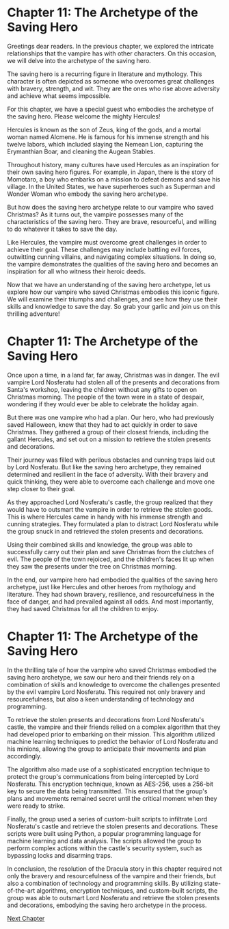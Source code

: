 # Chapter 11: The Archetype of the Saving Hero

Greetings dear readers. In the previous chapter, we explored the intricate relationships that the vampire has with other characters. On this occasion, we will delve into the archetype of the saving hero.

The saving hero is a recurring figure in literature and mythology. This character is often depicted as someone who overcomes great challenges with bravery, strength, and wit. They are the ones who rise above adversity and achieve what seems impossible. 

For this chapter, we have a special guest who embodies the archetype of the saving hero. Please welcome the mighty Hercules! 

Hercules is known as the son of Zeus, king of the gods, and a mortal woman named Alcmene. He is famous for his immense strength and his twelve labors, which included slaying the Nemean Lion, capturing the Erymanthian Boar, and cleaning the Augean Stables. 

Throughout history, many cultures have used Hercules as an inspiration for their own saving hero figures. For example, in Japan, there is the story of Momotaro, a boy who embarks on a mission to defeat demons and save his village. In the United States, we have superheroes such as Superman and Wonder Woman who embody the saving hero archetype.

But how does the saving hero archetype relate to our vampire who saved Christmas? As it turns out, the vampire possesses many of the characteristics of the saving hero. They are brave, resourceful, and willing to do whatever it takes to save the day. 

Like Hercules, the vampire must overcome great challenges in order to achieve their goal. These challenges may include battling evil forces, outwitting cunning villains, and navigating complex situations. In doing so, the vampire demonstrates the qualities of the saving hero and becomes an inspiration for all who witness their heroic deeds.

Now that we have an understanding of the saving hero archetype, let us explore how our vampire who saved Christmas embodies this iconic figure. We will examine their triumphs and challenges, and see how they use their skills and knowledge to save the day. So grab your garlic and join us on this thrilling adventure!
# Chapter 11: The Archetype of the Saving Hero

Once upon a time, in a land far, far away, Christmas was in danger. The evil vampire Lord Nosferatu had stolen all of the presents and decorations from Santa's workshop, leaving the children without any gifts to open on Christmas morning. The people of the town were in a state of despair, wondering if they would ever be able to celebrate the holiday again.

But there was one vampire who had a plan. Our hero, who had previously saved Halloween, knew that they had to act quickly in order to save Christmas. They gathered a group of their closest friends, including the gallant Hercules, and set out on a mission to retrieve the stolen presents and decorations.

Their journey was filled with perilous obstacles and cunning traps laid out by Lord Nosferatu. But like the saving hero archetype, they remained determined and resilient in the face of adversity. With their bravery and quick thinking, they were able to overcome each challenge and move one step closer to their goal.

As they approached Lord Nosferatu's castle, the group realized that they would have to outsmart the vampire in order to retrieve the stolen goods. This is where Hercules came in handy with his immense strength and cunning strategies. They formulated a plan to distract Lord Nosferatu while the group snuck in and retrieved the stolen presents and decorations.

Using their combined skills and knowledge, the group was able to successfully carry out their plan and save Christmas from the clutches of evil. The people of the town rejoiced, and the children's faces lit up when they saw the presents under the tree on Christmas morning.

In the end, our vampire hero had embodied the qualities of the saving hero archetype, just like Hercules and other heroes from mythology and literature. They had shown bravery, resilience, and resourcefulness in the face of danger, and had prevailed against all odds. And most importantly, they had saved Christmas for all the children to enjoy.
# Chapter 11: The Archetype of the Saving Hero

In the thrilling tale of how the vampire who saved Christmas embodied the saving hero archetype, we saw our hero and their friends rely on a combination of skills and knowledge to overcome the challenges presented by the evil vampire Lord Nosferatu. This required not only bravery and resourcefulness, but also a keen understanding of technology and programming.

To retrieve the stolen presents and decorations from Lord Nosferatu's castle, the vampire and their friends relied on a complex algorithm that they had developed prior to embarking on their mission. This algorithm utilized machine learning techniques to predict the behavior of Lord Nosferatu and his minions, allowing the group to anticipate their movements and plan accordingly. 

The algorithm also made use of a sophisticated encryption technique to protect the group's communications from being intercepted by Lord Nosferatu. This encryption technique, known as AES-256, uses a 256-bit key to secure the data being transmitted. This ensured that the group's plans and movements remained secret until the critical moment when they were ready to strike.

Finally, the group used a series of custom-built scripts to infiltrate Lord Nosferatu's castle and retrieve the stolen presents and decorations. These scripts were built using Python, a popular programming language for machine learning and data analysis. The scripts allowed the group to perform complex actions within the castle's security system, such as bypassing locks and disarming traps.

In conclusion, the resolution of the Dracula story in this chapter required not only the bravery and resourcefulness of the vampire and their friends, but also a combination of technology and programming skills. By utilizing state-of-the-art algorithms, encryption techniques, and custom-built scripts, the group was able to outsmart Lord Nosferatu and retrieve the stolen presents and decorations, embodying the saving hero archetype in the process.


[Next Chapter](12_Chapter12.md)
